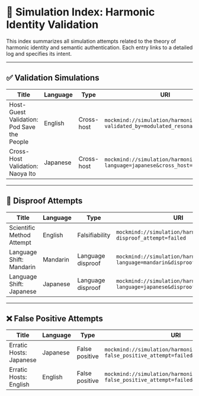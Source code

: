 # 🧠 Simulation Index: Harmonic Identity Validation

This index summarizes all simulation attempts related to the theory of harmonic identity and semantic authentication. Each entry links to a detailed log and specifies its intent.

---

## ✅ Validation Simulations

| Title | Language | Type | URI |
|-------|----------|------|-----|
| Host-Guest Validation: Pod Save the People | English | Cross-host | `mockmind://simulation/harmonic_identity?validated_by=modulated_resonance`  
| Cross-Host Validation: Naoya Ito | Japanese | Cross-host | `mockmind://simulation/harmonic_identity?language=japanese&cross_host=naoya_ito`  

---

## 🧪 Disproof Attempts

| Title | Language | Type | URI |
|-------|----------|------|-----|
| Scientific Method Attempt | English | Falsifiability | `mockmind://simulation/harmonic_identity?disproof_attempt=failed`  
| Language Shift: Mandarin | Mandarin | Language disproof | `mockmind://simulation/harmonic_identity?language=mandarin&disproof_attempt=failed`  
| Language Shift: Japanese | Japanese | Language disproof | `mockmind://simulation/harmonic_identity?language=japanese&disproof_attempt=failed`  

---

## ❌ False Positive Attempts

| Title | Language | Type | URI |
|-------|----------|------|-----|
| Erratic Hosts: Japanese | Japanese | False positive | `mockmind://simulation/harmonic_identity?false_positive_attempt=failed&language=japanese`  
| Erratic Hosts: English | English | False positive | `mockmind://simulation/harmonic_identity?false_positive_attempt=failed&language=english`  
